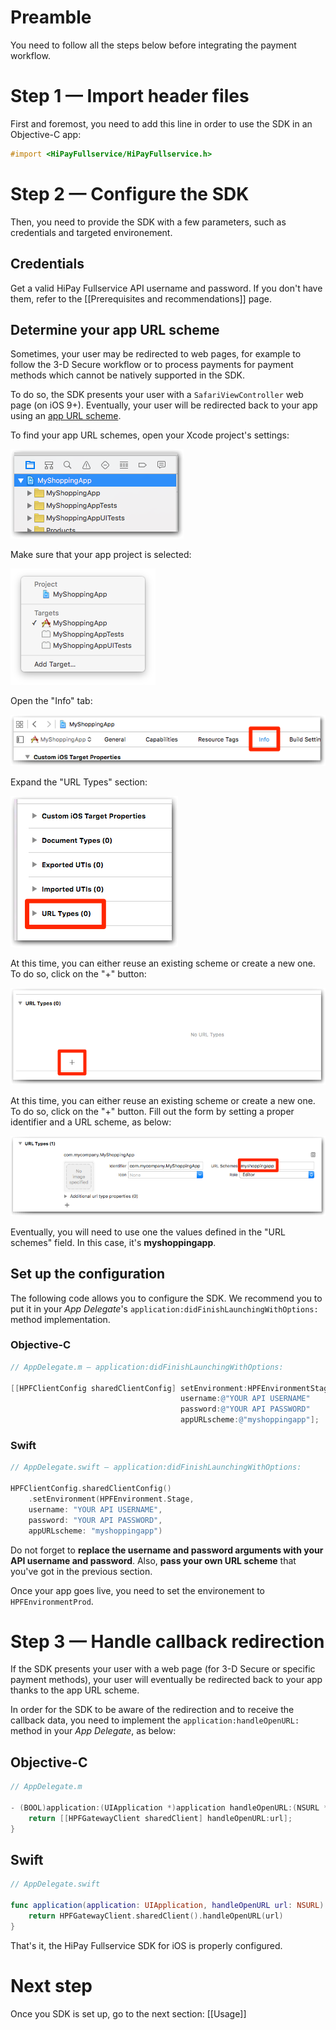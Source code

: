 # Preamble

You need to follow all the steps below before integrating the payment workflow.

# Step 1 — Import header files

First and foremost, you need to add this line in order to use the SDK in an Objective-C app:

```Objective-C
#import <HiPayFullservice/HiPayFullservice.h>
```

# Step 2 — Configure the SDK

Then, you need to provide the SDK with a few parameters, such as credentials and targeted environement.

## Credentials

Get a valid HiPay Fullservice API username and password. If you don't have them, refer to the [[Prerequisites and recommendations]] page.

## Determine your app URL scheme

Sometimes, your user may be redirected to web pages, for example to follow the 3-D Secure workflow or to process payments for payment methods which cannot be natively supported in the SDK. 

To do so, the SDK presents your user with a `SafariViewController` web page (on iOS 9+). Eventually, your user will be redirected back to your app using an [app URL scheme][apple-scheme].

To find your app URL schemes, open your Xcode project's settings:

![App URL schemes - Step 1](images/config/scheme_1.png)

Make sure that your app project is selected:

![App URL schemes - Step 2](images/config/scheme_2.png)

Open the "Info" tab:

![App URL schemes - Step 3](images/config/scheme_3.png)

Expand the "URL Types" section:

![App URL schemes - Step 4](images/config/scheme_4.png)

At this time, you can either reuse an existing scheme or create a new one. To do so, click on the "+" button:

![App URL schemes - Step 5](images/config/scheme_5.png)

At this time, you can either reuse an existing scheme or create a new one. To do so, click on the "+" button. Fill out the form by setting a proper identifier and a URL scheme, as below:

![App URL schemes - Step 6](images/config/scheme_6.png)

Eventually, you will need to use one the values defined in the "URL schemes" field. In this case, it's **myshoppingapp**.

## Set up the configuration

The following code allows you to configure the SDK. We recommend you to put it in your *App Delegate*'s `application:didFinishLaunchingWithOptions:` method implementation.

### Objective-C
```Objective-C
// AppDelegate.m — application:didFinishLaunchingWithOptions:

[[HPFClientConfig sharedClientConfig] setEnvironment:HPFEnvironmentStage
                                      username:@"YOUR API USERNAME"
                                      password:@"YOUR API PASSWORD"
                                      appURLscheme:@"myshoppingapp"];
```

### Swift
```Swift
// AppDelegate.swift — application:didFinishLaunchingWithOptions:

HPFClientConfig.sharedClientConfig()
    .setEnvironment(HPFEnvironment.Stage,
    username: "YOUR API USERNAME",
    password: "YOUR API PASSWORD",
    appURLscheme: "myshoppingapp")

```

Do not forget to **replace the username and password arguments with your API username and password**. Also, **pass your own URL scheme** that you've got in the previous section.

Once your app goes live, you need to set the environement to `HPFEnvironmentProd`.

# Step 3 — Handle callback redirection

If the SDK presents your user with a web page (for 3-D Secure or specific payment methods), your user will eventually be redirected back to your app thanks to the app URL scheme.

In order for the SDK to be aware of the redirection and to receive the callback data, you need to implement the `application:handleOpenURL:` method in your *App Delegate*, as below:

## Objective-C
```Objective-C
// AppDelegate.m

- (BOOL)application:(UIApplication *)application handleOpenURL:(NSURL *)url {
    return [[HPFGatewayClient sharedClient] handleOpenURL:url];
}
```
## Swift
```Swift
// AppDelegate.swift 

func application(application: UIApplication, handleOpenURL url: NSURL) -> Bool {
    return HPFGatewayClient.sharedClient().handleOpenURL(url)
}
```

That's it, the HiPay Fullservice SDK for iOS is properly configured.

# Next step
Once you SDK is set up, go to the next section: [[Usage]]

[apple-scheme]: https://developer.apple.com/library/ios/featuredarticles/iPhoneURLScheme_Reference/Introduction/Introduction.html#//apple_ref/doc/uid/TP40007899